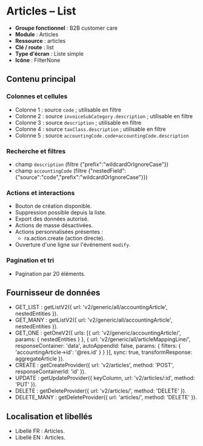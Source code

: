 # Articles – List

- **Groupe fonctionnel** : B2B customer care
- **Module** : Articles
- **Ressource** : articles
- **Clé / route** : list
- **Type d'écran** : Liste simple
- **Icône** : FilterNone

## Contenu principal
### Colonnes et cellules
- Colonne 1 : source `code` ; utilisable en filtre
- Colonne 2 : source `invoiceSubCategory.description` ; utilisable en filtre
- Colonne 3 : source `description` ; utilisable en filtre
- Colonne 4 : source `taxClass.description` ; utilisable en filtre
- Colonne 5 : source `accountingCode.code+accountingCode.description`

### Recherche et filtres
- champ `description` (filtre {"prefix":"wildcardOrIgnoreCase"})
- champ `accountingCode` (filtre {"nestedField":{"source":"code","prefix":"wildcardOrIgnoreCase"}})

### Actions et interactions
- Bouton de création disponible.
- Suppression possible depuis la liste.
- Export des données autorisé.
- Actions de masse désactivées.
- Actions personnalisées présentes :
  - ra.action.create (action directe).
- Ouverture d'une ligne sur l'événement `modify`.

### Pagination et tri
- Pagination par 20 éléments.

## Fournisseur de données
- GET_LIST : getListV2({
  url: 'v2/generic/all/accountingArticle',
  nestedEntities
}).
- GET_MANY : getListV2({
  url: 'v2/generic/all/accountingArticle',
  nestedEntities
}).
- GET_ONE : getOneV2({
  urls: [{
    url: 'v2/generic/accountingArticle/',
    params: {
      nestedEntities
    }
  }, {
    url: 'v2/generic/all/articleMappingLine/',
    responseContainer: 'data',
    autoAppendId: false,
    params: {
      filters: {
        'accountingArticle->id': '@res.id'
      }
    }
  }],
  sync: true,
  transformResponse: aggregateArticle
}).
- CREATE : getCreateProvider({
  url: 'v2/articles',
  method: 'POST',
  responseContainerId: 'id'
}).
- UPDATE : getUpdateProvider({
  keyColumn,
  url: 'v2/articles/:id',
  method: 'PUT'
}).
- DELETE : getDeleteProvider({
  url: 'v2/articles/',
  method: 'DELETE'
}).
- DELETE_MANY : getDeleteProvider({
  url: 'articles/',
  method: 'DELETE'
}).

## Localisation et libellés
- Libellé FR : Articles.
- Libellé EN : Articles.